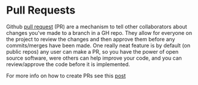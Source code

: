 # Pull Requests

Github [pull request][pr] (PR) are a mechanism to tell other collaborators about changes you've made to a branch in a GH repo. They allow for everyone on the project to review the changes and then approve them before any commits/merges have been made. 
One really neat feature is by default (on public repos) any user can make a PR, so you have the power of open source software, were others can help improve your code, and you can review/approve the code before it is implemented. 

For more info on how to create PRs see this [post][prcreate]



[pr]: https://docs.github.com/en/pull-requests/collaborating-with-pull-requests/proposing-changes-to-your-work-with-pull-requests/about-pull-requests "Github Pull Requests"
[prcreate]: https://docs.github.com/en/pull-requests/collaborating-with-pull-requests/proposing-changes-to-your-work-with-pull-requests/creating-a-pull-request "Creating PRs on Github"
